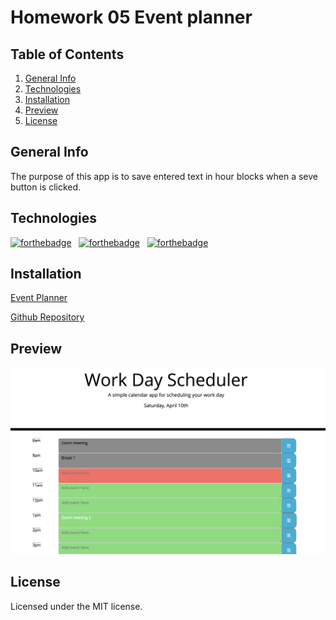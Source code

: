 # Homework 05 Event planner

## Table of Contents
1. [General Info](#general-info)
2. [Technologies](#technologies)
3. [Installation](#installation)
5. [Preview](#Preview)
6. [License](#License)

## General Info
The purpose of this app is to save entered text in hour blocks when a seve button is clicked.

## Technologies 
[![forthebadge](https://forthebadge.com/images/badges/uses-js.svg)](https://forthebadge.com) &nbsp; [![forthebadge](https://forthebadge.com/images/badges/uses-css.svg)](https://forthebadge.com) &nbsp; [![forthebadge](https://forthebadge.com/images/badges/uses-html.svg)](https://forthebadge.com)

## Installation
[Event Planner](https://matteothomas.github.io/05-homework-event-planner/)

[Github Repository](https://matteothomas.github.io/simple-event-planner/)

## Preview
![preview](/assets/img/mainpage.png)

## License
Licensed under the MIT license.
	
